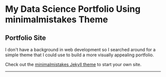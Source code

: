 # My Data Science Portfolio Using minimalmistakes Theme 

## Portfolio Site

I don't have a background in web development so I searched around for a simple theme that I could use to build a more visually appealing portfolio. 

Check out the [minimalmistakes Jekyll theme](https://github.com/mmistakes/minimal-mistakes) to start your own site.

---

